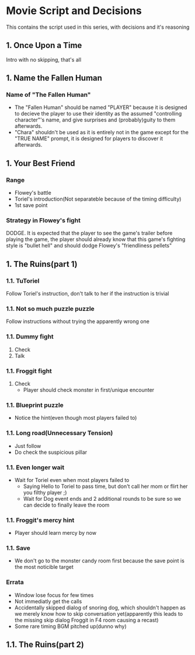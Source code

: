 # Movie Script and Decisions
This contains the script used in this series, with decisions and it's reasoning

## 1. Once Upon a Time 
Intro with no skipping, that's all

## 1. Name the Fallen Human 
### Name of "The Fallen Human"
* The "Fallen Human" should be named "PLAYER" because it is designed to decieve the player to use their identity as the assumed "controlling character"'s name, and give surprises and (probably)guity to them afterwards.
* "Chara" shouldn't be used as it is entirely not in the game except for the "TRUE NAME" prompt, it is designed for players to discover it afterwards.

## 1. Your Best Friend
### Range
* Flowey's battle
* Toriel's introduction(Not separateble because of the timing difficulty)
* 1st save point

### Strategy in Flowey's fight
DODGE.  It is expected that the player to see the game's trailer before playing the game, the player should already know that this game's fighting style is "bullet hell" and should dodge Flowey's "friendliness pellets"

## 1. The Ruins(part 1)
### 1.1. TuToriel
Follow Toriel's instruction, don't talk to her if the instruction is trivial

### 1.1. Not so much puzzle puzzle
Follow instructions without trying the apparently wrong one

### 1.1. Dummy fight
1. Check
1. Talk

### 1.1. Froggit fight
1. Check
	* Player should check monster in first/unique encounter

### 1.1. Blueprint puzzle
* Notice the hint(even though most players failed to)

### 1.1. Long road(Unnecessary Tension)
* Just follow
* Do check the suspicious pillar

### 1.1. Even longer wait
* Wait for Toriel even when most players failed to
	* Saying Hello to Toriel to pass time, but don't call her mom or flirt her you filthy player ;)
	* Wait for Dog event ends and 2 additional rounds to be sure so we can decide to finally leave the room

### 1.1. Froggit's mercy hint
* Player should learn mercy by now

### 1.1. Save
* We don't go to the monster candy room first because the save point is the most noticible target

### Errata
* Window lose focus for few times
* Not immediatly get the calls
* Accidentally skipped dialog of snoring dog, which shouldn't happen as we merely know how to skip conversation yet(apparently this leads to the missing skip dialog Froggit in F4 room causing a recast)
* Some rare timing BGM pitched up(dunno why)

## 1.1. The Ruins(part 2)
